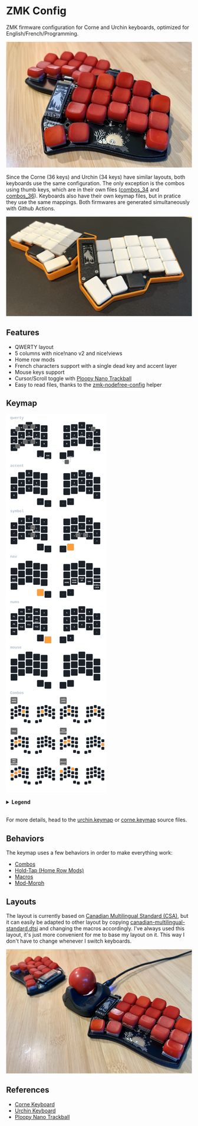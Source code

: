# ZMK Config


ZMK firmware configuration for Corne and Urchin keyboards, optimized for
English/French/Programming.

![My Urchin 34 keys keyboard](images/urchin.jpg)

Since the Corne (36 keys) and Urchin (34 keys) have similar layouts, both
keyboards use the same configuration. The only exception is the combos using
thumb keys, which are in their own files ([combos_34](behaviors/combos_34.dtsi)
and [combos_36](behaviors/combos_36.dtsi)). Keyboards also have their own keymap
files, but in pratice they use the same mappings. Both firmwares are generated
simultaneously with Github Actions.

![My Corne 36 keys keyboard](images/corne36.jpg)

## Features

- QWERTY layout
- 5 columns with nice!nano v2 and nice!views
- Home row mods
- French characters support with a single dead key and accent layer
- Mouse keys support
- Cursor/Scroll toggle with
  [Ploopy Nano Trackball](https://github.com/ploopyco/nano-trackball)
- Easy to read files, thanks to the
  [zmk-nodefree-config](https://github.com/urob/zmk-nodefree-config) helper

## Keymap

![Keymap drawing of all layers and combos](images/keymaps/urchin_keymap.svg)
<details>
<summary><strong>Legend</strong></summary>

| Icon                    | Label                       |
|:-----------------------:|-----------------------------|
| <img width="24px" alt="Mouse Left Click" src="images/icons/click_left.svg" />        | Mouse left click            |
| <img width="24px" alt="Mouse Right Click" src="images/icons/click_right.svg" />       | Mouse right click           |
| <img width="24px" alt="Mouse Scroll Toggle" src="images/icons/scroll.svg" />     | Toggle mouse scroll (trackball/scrollball) |
| <img width="24px" alt="Mouse Scroll" src="images/icons/scroll_right.svg" />            | Directional mouse scroll    |
| <img width="24px" alt="Mouse Cursor Move" src="images/icons/cursor_right.svg" />       | Move mouse pointer          |
| <img width="24px" alt="Space" src="images/icons/space.svg" />                   | Space                       |
| <img width="24px" alt="Backspace" src="images/icons/backspace.svg" />               | Backspace                   |
| <img width="24px" alt="Delete" src="images/icons/delete.svg" />                  | Delete                      |
| <img width="24px" alt="Tab" src="images/icons/tab.svg" />                     | Tab                         |
| <img width="24px" alt="Enter" src="images/icons/return.svg" />                   | Return / Enter              |
| <img width="24px" alt="Printscreen" src="images/icons/printscreen.svg" />             | Printscreen                 |
| <img width="24px" alt="Cut" src="images/icons/cut.svg" />                     | Cut                         |
| <img width="24px" alt="Copy" src="images/icons/copy.svg" />                    | Copy                        |
| <img width="24px" alt="Paste" src="images/icons/paste.svg" />                   | Paste                       |
| <img width="24px" alt="Media Play/Pause" src="images/icons/play_pause.svg" />        | Play / Pause                |
| <img width="24px" alt="Media Previous Track" src="images/icons/media_prev.svg" />    | Previous track              |
| <img width="24px" alt="Media Next Track" src="images/icons/media_next.svg" />        | Next track                  |
| <img width="24px" alt="Media Volume Up" src="images/icons/vol_up.svg" />         | Volume up                   |
| <img width="24px" alt="Media Volume Down" src="images/icons/vol_down.svg" />       | Volume down                 |
| <img width="24px" alt="Bluetooth Clear" src="images/icons/bt_clear.svg" />         | Clear Bluetooth profile     |
| <img width="24px" alt="Bluetooth Previous" src="images/icons/bt_prev.svg" />      | Previous Bluetooth profile  |
| <img width="24px" alt="Bluetooth Next" src="images/icons/bt_next.svg" />          | Next Bluetooth profile      |
| <img width="24px" alt="Bluetooth Output Toggle" src="images/icons/out_tog.svg" /> | Toggle Bluetooth/USB output |
</details>
<br />

For more details, head to the [urchin.keymap](config/urchin.keymap) or
[corne.keymap](config/corne.keymap) source files.

## Behaviors

The keymap uses a few behaviors in order to make everything work:

- [Combos](behaviors/combos.dtsi)
- [Hold-Tap (Home Row Mods)](behaviors/hold-tap.dtsi)
- [Macros](behaviors/macros.dtsi)
- [Mod-Morph](behaviors/mod-morph.dtsi)

## Layouts

The layout is currently based on
[Canadian Multilingual Standard (CSA)](https://commons.wikimedia.org/wiki/File:KB_Canadian_Multilingual_Standard.svg),
but it can easily be adapted to other layout by copying
[canadian-multilingual-standard.dtsi](layouts/canadian-multilingual-standard.dtsi)
and changing the macros accordingly. I've always used this layout, it's just
more convenient for me to base my layout on it. This way I don't have to change
whenever I switch keyboards.

![Urchin with Nano Trackball](images/urchin-with-nano.jpg)

## References

- [Corne Keyboard](https://github.com/foostan/crkbd)
- [Urchin Keyboard](https://github.com/duckyb/urchin)
- [Ploopy Nano Trackball](https://github.com/ploopyco/nano-trackball)

